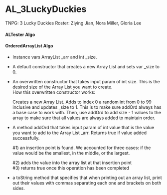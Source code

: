 # AL_3LuckyDuckies

TNPG: 3 Lucky Duckies
Roster: Ziying Jian, Nora Miller, Gloria Lee

#### ALTester Algo
<restate here>
  
#### OrderedArrayList Algo
* Instance vars ArrayList<Integer> _arr and int _size.
* A default constructor that creates a new Array List and sets var _size to 0.
* An overwritten constructor that takes input param of int size. This is the desired size of the Array List you want to create.    
How this overwritten constructor works: 
  
  Creates a new Array List. Adds to index 0 a random int from 0 to 99 inclusive and updates _size to 1. This is to make sure addOrd always has a base case to work with. Then, use addOrd to add size - 1 values to the array to make sure that all values are always added to maintain order.
  
 * A method addOrd that takes input param of int value that is the value you want to add to the Array List _arr. Returns true if value added successfully. 
  
    #1) an insertion point is found.
      We accounted for three cases: if the value would be the smallest, in the middle, or the largest.
  
    #2) adds the value into the array list at that insertion point  
  #3) returns true once this operation has been completed
  
 * a toString method that specifies that when printing out an array list, print out their values with commas separating each one and brackets on both sides.
  
  
